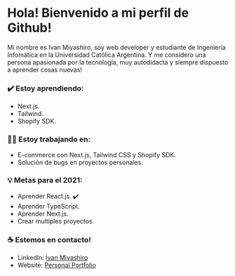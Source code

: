 
# Hola! Bienvenido a mi perfil de Github!
Mi nombre es Ivan Miyashiro, soy web developer y estudiante de Ingeniería Infomática en la Universidad Católica Argentina. Y me considero una persona apasionada por la tecnología, muy autodidacta y siempre dispuesto a aprender cosas nuevas!

### ✔️ Estoy aprendiendo:
- Next.js.
- Tailwind.
- Shopify SDK.

### 👩‍💻 Estoy trabajando en:
- E-commerce con Next.js, Tailwind CSS y Shopify SDK.
- Solución de bugs en proyectos personales.

### 💡 Metas para el 2021:
- Aprender React.js. ✔️
- Aprender TypeScript.
- Aprender Next.js.
- Crear multiples proyectos

### ☕ Estemos en contacto!
- LinkedIn: <a href = "https://www.linkedin.com/in/ivanmiyashiro/" target="_blank">Ivan Miyashiro</a>
- Website: <a href = "https://ivanmiyashiro.vercel.app/" target="_blank"> Personal Portfolio </a>
